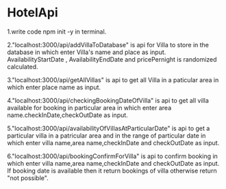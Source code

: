 # HotelApi

1.write code npm init -y in terminal.



2."localhost:3000/api/addVillaToDatabase"  is api for Villa to store in the database in which enter Villa's name and place as input.              AvailabilityStartDate ,  AvailabilityEndDate and pricePernight is randomized calculated.



3."localhost:3000/api/getAllVillas" is api to get all Villa in a paticular area in which enter place name as input.


4."localhost:3000/api/checkingBookingDateOfVilla" is api to get all villa available for booking in particular area in which enter area name.checkInDate,checkOutDate as input.


5."localhost:3000/api/availabilityOfVillasAtParticularDate" is api to get a particular villa in a patricular area and in the range of particular date in which enter villa name,area name,checkInDate and checkOutDate as input.


6."localhost:3000/api/bookingConfirmForVilla" is api to confirm booking in which enter villa name,area name,checkInDate and checkOutDate as input.
If booking date is available then it return bookings of villa otherwise return "not possible".
